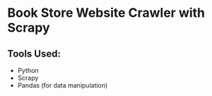 # Book Store Website Crawler with Scrapy

## Tools Used:
- Python
- Scrapy
- Pandas (for data manipulation)
  
